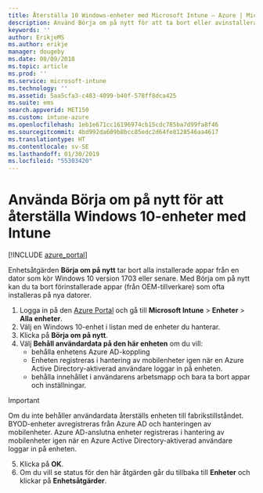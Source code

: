 ```yaml
---
title: Återställa 10 Windows-enheter med Microsoft Intune – Azure | Microsoft Docs
description: Använd Börja om på nytt för att ta bort eller avinstallera appar på Windows 10-datorer med Microsoft Intune.
keywords: ''
author: ErikjeMS
ms.author: erikje
manager: dougeby
ms.date: 08/09/2018
ms.topic: article
ms.prod: ''
ms.service: microsoft-intune
ms.technology: ''
ms.assetid: 5aa5cfa3-c483-4099-b40f-578ff8dca425
ms.suite: ems
search.appverid: MET150
ms.custom: intune-azure
ms.openlocfilehash: 1eb1e671cc16196974cb15cdc785ba7d99fa8f46
ms.sourcegitcommit: 4bd992da609b8bcc85edc2d64fe8128546aa4617
ms.translationtype: HT
ms.contentlocale: sv-SE
ms.lasthandoff: 01/30/2019
ms.locfileid: "55303420"
---
```

# <a name="use-fresh-start-to-reset-windows-10-devices-with-intune"></a>Använda Börja om på nytt för att återställa Windows 10-enheter med Intune


[!INCLUDE [azure_portal](./includes/azure_portal.md)]

Enhetsåtgärden **Börja om på nytt** tar bort alla installerade appar från en dator som kör Windows 10 version 1703 eller senare. Med Börja om på nytt kan du ta bort förinstallerade appar (från OEM-tillverkare) som ofta installeras på nya datorer.  

1. Logga in på den [Azure Portal](https://portal.azure.com) och gå till **Microsoft Intune** > **Enheter** > **Alla enheter**.
2. Välj en Windows 10-enhet i listan med de enheter du hanterar.
3. Klicka på **Börja om på nytt**. 
4. Välj **Behåll användardata på den här enheten** om du vill:
   * behålla enhetens Azure AD-koppling
    * Enheten registreras i hantering av mobilenheter igen när en Azure Active Directory-aktiverad användare loggar in på enheten.
    * behålla innehållet i användarens arbetsmapp och bara ta bort appar och inställningar.  
  > [!IMPORTANT]
 > Om du inte behåller användardata återställs enheten till fabrikstillståndet. BYOD-enheter avregistreras från Azure AD och hanteringen av mobilenheter.
 > Azure AD-anslutna enheter registreras i hantering av mobilenheter igen när en Azure Active Directory-aktiverad användare loggar in på enheten.
 
5. Klicka på **OK**.   
6. Om du vill se status för den här åtgärden går du tillbaka till **Enheter** och klickar på **Enhetsåtgärder**.  

